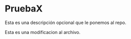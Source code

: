 # PruebaX
Esta es una descripción opcional que le ponemos al repo.

Esta es una modificacion al archivo.
